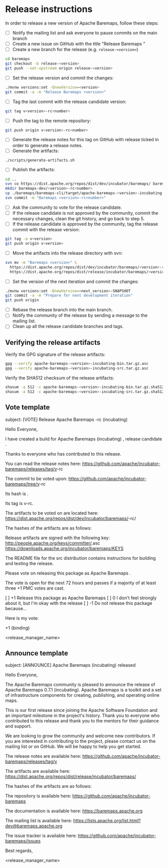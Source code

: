 <!--
  Licensed under the Apache License, Version 2.0 (the "License"); you may not use this file except
  in compliance with the License. You may obtain a copy of the License at

  http://www.apache.org/licenses/LICENSE-2.0

  Unless required by applicable law or agreed to in writing, software distributed under the License
  is distributed on an "AS IS" BASIS, WITHOUT WARRANTIES OR CONDITIONS OF ANY KIND, either express
  or implied. See the License for the specific language governing permissions and limitations under
  the License.
  -->

# Release instructions

In order to release a new version of Apache Baremaps, follow these steps:

- [ ] Notify the mailing list and ask everyone to pause commits on the main branch
- [ ] Create a new issue on GitHub with the title "Release Baremaps <version>"
- [ ] Create a new branch for the release (e.g. `release-<version>`)

```bash
cd baremaps
git checkout -b release-<version>
git push --set-upstream origin release-<version>
```

- [ ] Set the release version and commit the changes:

```bash 
./mvnw versions:set -DnewVersion=<version>
git commit -a -m "Release Baremaps <version>"
```

- [ ] Tag the last commit with the release candidate version:

```bash
git tag v<version>-rc<number>
```

- [ ] Push the tag to the remote repository:

```bash
git push origin v<version>-rc<number>
```

- [ ] Generate the release notes for this tag on GitHub with release ticked in order to generate a release notes.
- [ ] Generate the artifacts:

```bash
./scripts/generate-artifacts.sh
```

- [ ] Publish the artifacts:

```bash
cd ..
svn co https://dist.apache.org/repos/dist/dev/incubator/baremaps/ baremaps-dev
mkdir baremaps-dev/<version>-rc<number>
cp ./baremaps/baremaps-cli/target/apache-baremaps-<version>-incubating-* baremaps-dev/<version>-rc<number>/.
svn commit -m "Baremaps <version>-rc<number>"
```

- [ ] Ask the community to vote for the release candidate.
- [ ] If the release candidate is not approved by the community, commit the necessary changes, clean the git history,
  and go back to step 5.
- [ ] If the release candidate is approved by the community, tag the release commit with the release version:

```bash
git tag -a v<version>
git push origin v<version>
```

- [ ] Move the artifacts into the release directory with svn:

```bash
svn mv -m "Baremaps <version>" \
  https://dist.apache.org/repos/dist/dev/incubator/baremaps/<version>-rc<number>/ \
  https://dist.apache.org/repos/dist/release/incubator/baremaps/<version>/
```

- [ ] Set the version of the next iteration and commit the changes:

```bash
./mvnw versions:set -DnewVersion=<next_version>-SNAPSHOT
git commit -a -m "Prepare for next development iteration"
git push origin
```

- [ ] Rebase the release branch into the main branch.
- [ ] Notify the community of the release by sending a message to the mailing list.
- [ ] Clean up all the release candidate branches and tags.

## Verifying the release artifacts

Verify the GPG signature of the release artifacts:

```bash
gpg --verify apache-baremaps-<version>-incubating-bin.tar.gz.asc
gpg --verify apache-baremaps-<version>-incubating-src.tar.gz.asc
```

Verify the SHA512 checksum of the release artifacts:

```bash
shasum -a 512 -c apache-baremaps-<version>-incubating-bin.tar.gz.sha512
shasum -a 512 -c apache-baremaps-<version>-incubating-src.tar.gz.sha512
```

## Vote template

subject: [VOTE] Release Apache Baremaps <version>-rc<number> (incubating)

Hello Everyone,

I have created a build for Apache Baremaps (incubating) <version>, release candidate <number>.

Thanks to everyone who has contributed to this release.

You can read the release notes here:
https://github.com/apache/incubator-baremaps/releases/tag/v<version>-rc<number>

The commit to be voted upon:
https://github.com/apache/incubator-baremaps/tree/v<version>-rc<number>

Its hash is <hash>.

Its tag is v<version>-rc<number>.

The artifacts to be voted on are located here:
https://dist.apache.org/repos/dist/dev/incubator/baremaps/<version>-rc<number>/

The hashes of the artifacts are as follows:
<src>
<bin>

Release artifacts are signed with the following key:
http://people.apache.org/keys/committer/<username>.asc
https://downloads.apache.org/incubator/baremaps/KEYS

The README file for the src distribution contains instructions for building and testing the release.

Please vote on releasing this package as Apache Baremaps <version>.

The vote is open for the next 72 hours and passes if a majority of at least three +1 PMC votes are cast.

[ ] +1 Release this package as Apache Baremaps <version>
[ ] 0 I don't feel strongly about it, but I'm okay with the release
[ ] -1 Do not release this package because...

Here is my vote:

+1 (binding)

<release_manager_name>

## Announce template

subject: [ANNOUNCE] Apache Baremaps <version> (incubating) released

Hello Everyone,

The Apache Baremaps community is pleased to announce the release of Apache Baremaps 0.7.1 (incubating).
Apache Baremaps is a toolkit and a set of infrastructure components for creating, publishing, and operating online maps.

This is our first release since joining the Apache Software Foundation and an important milestone in the project's
history.
Thank you to everyone who contributed to this release and thank you to the mentors for their guidance and support.

We are looking to grow the community and welcome new contributors.
If you are interested in contributing to the project, please contact us on the mailing list or on GitHub.
We will be happy to help you get started.

The release notes are available here:
https://github.com/apache/incubator-baremaps/releases/tag/v<version>

The artifacts are available here:
https://dist.apache.org/repos/dist/release/incubator/baremaps/<version>

The hashes of the artifacts are as follows:
<src>
<bin>

The repository is available here:
https://github.com/apache/incubator-baremaps

The documentation is available here:
https://baremaps.apache.org

The mailing list is available here:
https://lists.apache.org/list.html?dev@baremaps.apache.org

The issue tracker is available here:
https://github.com/apache/incubator-baremaps/issues

Best regards,

<release_manager_name>

